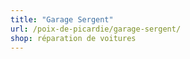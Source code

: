 ```yaml
---
title: "Garage Sergent"
url: /poix-de-picardie/garage-sergent/
shop: réparation de voitures
---
```

